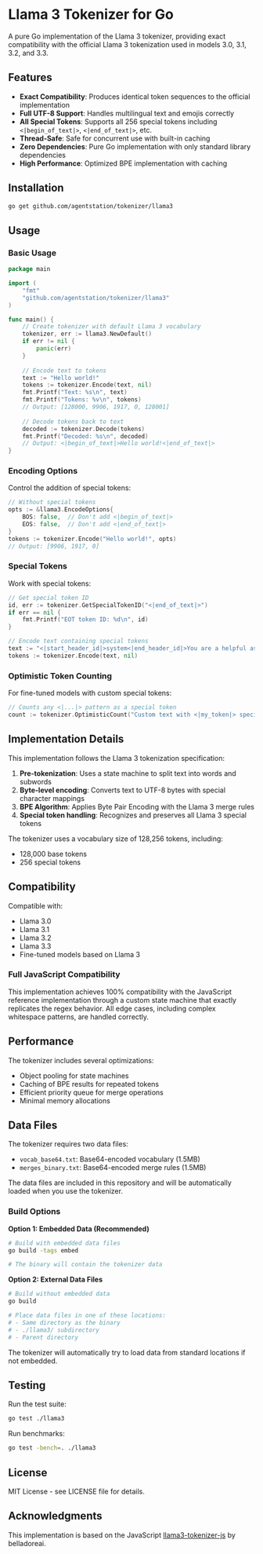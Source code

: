 # Llama 3 Tokenizer for Go

A pure Go implementation of the Llama 3 tokenizer, providing exact compatibility with the official Llama 3 tokenization used in models 3.0, 3.1, 3.2, and 3.3.

## Features

- **Exact Compatibility**: Produces identical token sequences to the official implementation
- **Full UTF-8 Support**: Handles multilingual text and emojis correctly
- **All Special Tokens**: Supports all 256 special tokens including `<|begin_of_text|>`, `<|end_of_text|>`, etc.
- **Thread-Safe**: Safe for concurrent use with built-in caching
- **Zero Dependencies**: Pure Go implementation with only standard library dependencies
- **High Performance**: Optimized BPE implementation with caching

## Installation

```bash
go get github.com/agentstation/tokenizer/llama3
```

## Usage

### Basic Usage

```go
package main

import (
    "fmt"
    "github.com/agentstation/tokenizer/llama3"
)

func main() {
    // Create tokenizer with default Llama 3 vocabulary
    tokenizer, err := llama3.NewDefault()
    if err != nil {
        panic(err)
    }
    
    // Encode text to tokens
    text := "Hello world!"
    tokens := tokenizer.Encode(text, nil)
    fmt.Printf("Text: %s\n", text)
    fmt.Printf("Tokens: %v\n", tokens)
    // Output: [128000, 9906, 1917, 0, 128001]
    
    // Decode tokens back to text
    decoded := tokenizer.Decode(tokens)
    fmt.Printf("Decoded: %s\n", decoded)
    // Output: <|begin_of_text|>Hello world!<|end_of_text|>
}
```

### Encoding Options

Control the addition of special tokens:

```go
// Without special tokens
opts := &llama3.EncodeOptions{
    BOS: false,  // Don't add <|begin_of_text|>
    EOS: false,  // Don't add <|end_of_text|>
}
tokens := tokenizer.Encode("Hello world!", opts)
// Output: [9906, 1917, 0]
```

### Special Tokens

Work with special tokens:

```go
// Get special token ID
id, err := tokenizer.GetSpecialTokenID("<|end_of_text|>")
if err == nil {
    fmt.Printf("EOT token ID: %d\n", id)
}

// Encode text containing special tokens
text := "<|start_header_id|>system<|end_header_id|>You are a helpful assistant."
tokens := tokenizer.Encode(text, nil)
```

### Optimistic Token Counting

For fine-tuned models with custom special tokens:

```go
// Counts any <|...|> pattern as a special token
count := tokenizer.OptimisticCount("Custom text with <|my_token|> special tokens")
```

## Implementation Details

This implementation follows the Llama 3 tokenization specification:

1. **Pre-tokenization**: Uses a state machine to split text into words and subwords
2. **Byte-level encoding**: Converts text to UTF-8 bytes with special character mappings
3. **BPE Algorithm**: Applies Byte Pair Encoding with the Llama 3 merge rules
4. **Special token handling**: Recognizes and preserves all Llama 3 special tokens

The tokenizer uses a vocabulary size of 128,256 tokens, including:
- 128,000 base tokens
- 256 special tokens

## Compatibility

Compatible with:
- Llama 3.0
- Llama 3.1
- Llama 3.2
- Llama 3.3
- Fine-tuned models based on Llama 3

### Full JavaScript Compatibility

This implementation achieves 100% compatibility with the JavaScript reference implementation through a custom state machine that exactly replicates the regex behavior. All edge cases, including complex whitespace patterns, are handled correctly.

## Performance

The tokenizer includes several optimizations:
- Object pooling for state machines
- Caching of BPE results for repeated tokens
- Efficient priority queue for merge operations
- Minimal memory allocations

## Data Files

The tokenizer requires two data files:
- `vocab_base64.txt`: Base64-encoded vocabulary (1.5MB)
- `merges_binary.txt`: Base64-encoded merge rules (1.5MB)

The data files are included in this repository and will be automatically loaded when you use the tokenizer.

### Build Options

**Option 1: Embedded Data (Recommended)**
```bash
# Build with embedded data files
go build -tags embed

# The binary will contain the tokenizer data
```

**Option 2: External Data Files**
```bash
# Build without embedded data
go build

# Place data files in one of these locations:
# - Same directory as the binary
# - ./llama3/ subdirectory
# - Parent directory
```

The tokenizer will automatically try to load data from standard locations if not embedded.

## Testing

Run the test suite:

```bash
go test ./llama3
```

Run benchmarks:

```bash
go test -bench=. ./llama3
```

## License

MIT License - see LICENSE file for details.

## Acknowledgments

This implementation is based on the JavaScript [llama3-tokenizer-js](https://github.com/belladoreai/llama3-tokenizer-js) by belladoreai.